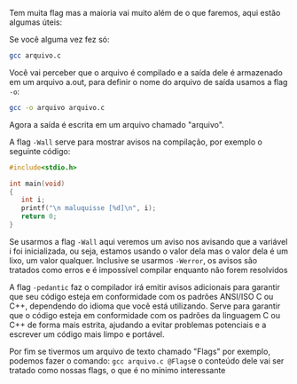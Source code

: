 Tem muita flag mas a maioria vai muito além de o que faremos, aqui estão algumas úteis:

Se você alguma vez fez só:

```bash
gcc arquivo.c
```

Você vai perceber que o arquivo é compilado e a saída dele é armazenado em um arquivo a.out, para definir o nome do arquivo de saída usamos a flag `-o`:

```bash
gcc -o arquivo arquivo.c
```

Agora a saída é escrita em um arquivo chamado "arquivo".

A flag `-Wall` serve para mostrar avisos na compilação, por exemplo o seguinte código:

```c
#include<stdio.h>

int main(void)
{
   int i;
   printf("\n maluquisse [%d]\n", i);
   return 0;
}
```

Se usarmos a flag `-Wall` aqui veremos um aviso nos avisando que a variável i foi inicializada, ou seja, estamos usando o valor dela mas o valor dela é um lixo, um valor qualquer. Inclusive se usarmos `-Werror`, os avisos são tratados como erros e é impossível compilar enquanto não forem resolvidos

A flag `-pedantic` faz o compilador irá emitir avisos adicionais para garantir que seu código esteja em conformidade com os padrões ANSI/ISO C ou C++, dependendo do idioma que você está utilizando. Serve para garantir que o código esteja em conformidade com os padrões da linguagem C ou C++ de forma mais estrita, ajudando a evitar problemas potenciais e a escrever um código mais limpo e portável.

Por fim se tivermos um arquivo de texto chamado "Flags" por exemplo, podemos fazer o comando: `gcc arquivo.c @Flags`e o conteúdo dele vai ser tratado como nossas flags, o que é no mínimo interessante